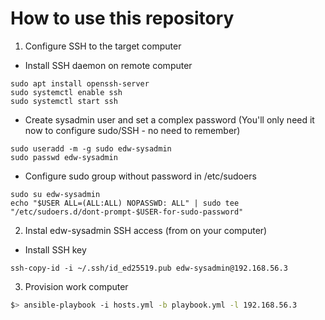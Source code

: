 # How to use this repository

1. Configure SSH to the target computer

- Install SSH daemon on remote computer
```
sudo apt install openssh-server
sudo systemctl enable ssh
sudo systemctl start ssh
```

- Create sysadmin user and set a complex password (You'll only need it now to configure sudo/SSH - no need to remember)
```
sudo useradd -m -g sudo edw-sysadmin
sudo passwd edw-sysadmin
```

- Configure sudo group without password in /etc/sudoers
```
sudo su edw-sysadmin
echo "$USER ALL=(ALL:ALL) NOPASSWD: ALL" | sudo tee "/etc/sudoers.d/dont-prompt-$USER-for-sudo-password"
```

2. Instal edw-sysadmin SSH access (from on your computer)

- Install SSH key
```
ssh-copy-id -i ~/.ssh/id_ed25519.pub edw-sysadmin@192.168.56.3
```

3. Provision work computer

```bash
$> ansible-playbook -i hosts.yml -b playbook.yml -l 192.168.56.3
```
